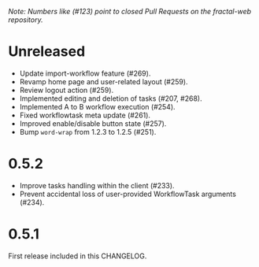 *Note: Numbers like (\#123) point to closed Pull Requests on the fractal-web repository.*


# Unreleased

* Update import-workflow feature (\#269).
* Revamp home page and user-related layout (\#259).
* Review logout action (\#259).
* Implemented editing and deletion of tasks (\#207, \#268). 
* Implemented A to B workflow execution (\#254).
* Fixed workflowtask meta update (\#261).
* Improved enable/disable button state (\#257).
* Bump `word-wrap` from 1.2.3 to 1.2.5 (\#251).

# 0.5.2

* Improve tasks handling within the client (\#233).
* Prevent accidental loss of user-provided WorkflowTask arguments (\#234).

# 0.5.1

First release included in this CHANGELOG.
